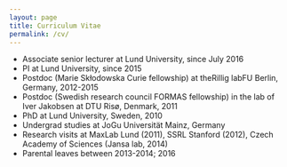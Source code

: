```yaml
---
layout: page
title: Curriculum Vitae
permalink: /cv/
---
```


* Associate senior lecturer at Lund University, since July 2016
* PI at Lund University, since 2015
* Postdoc (Marie Skłodowska Curie fellowship) at theRillig labFU Berlin, Germany, 2012-2015
* Postdoc (Swedish research council FORMAS fellowship) in the lab of Iver Jakobsen at DTU Risø, Denmark, 2011
* PhD at Lund University, Sweden, 2010
* Undergrad studies at JoGu Universität Mainz, Germany
* Research visits at MaxLab Lund (2011), SSRL Stanford (2012), Czech Academy of Sciences (Jansa lab, 2014)
* Parental leaves between 2013-2014; 2016

